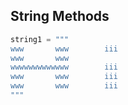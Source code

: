 ## String Methods

```python
string1 = """
www       www        iii
www       www        
wwwwwwwwwwwww        iii
www       www        iii
www       www        iii
"""
```
